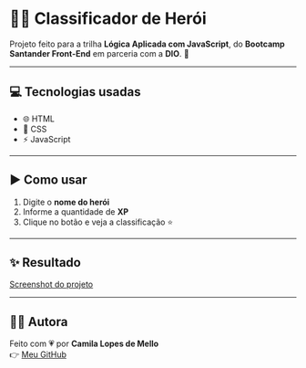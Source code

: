 # 🦸‍♂️ Classificador de Herói

Projeto feito para a trilha **Lógica Aplicada com JavaScript**, do **Bootcamp Santander Front-End** em parceria com a **DIO**. 🚀  

---

## 💻 Tecnologias usadas
- 🌐 HTML  
- 🎨 CSS  
- ⚡ JavaScript  

---

## ▶️ Como usar
1. Digite o **nome do herói**  
2. Informe a quantidade de **XP**  
3. Clique no botão e veja a classificação ⭐  

---

## ✨ Resultado

[Screenshot do projeto](./assets/screenshot.png)

---

## 👩‍💻 Autora
Feito com 💗 por **Camila Lopes de Mello**  
👉 [Meu GitHub](https://github.com/camsmello)
